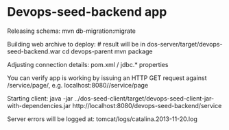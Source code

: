 Devops-seed-backend app
=========

Releasing schema:
	mvn db-migration:migrate
	
Building web archive to deploy:
	# result will be in dos-server/target/devops-seed-backend.war
	cd devops-parent
	mvn package

Adjusting connection details:
	pom.xml / jdbc.* properties

You can verify app is working by issuing an HTTP GET request against /service/page/, e.g. localhost:8080/<context-path>/service/page

Starting client:
	java -jar ../dos-seed-client/target/devops-seed-client-jar-with-dependencies.jar http://localhost:8080/devops-seed-backend/service

Server errors will be logged at:
	tomcat/logs/catalina.2013-11-20.log	
